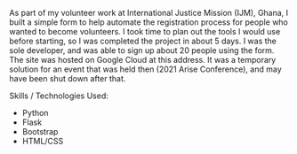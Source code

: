 As part of my volunteer work at International Justice Mission (IJM), Ghana, I built a simple form to help automate the registration process for people who wanted to become volunteers. I took time to plan out the tools I would use before starting, so I was completed the project in about 5 days. I was the sole developer, and was able to sign up about 20 people using the form. The site was hosted on Google Cloud at this address. It was a temporary solution for an event that was held then (2021 Arise Conference), and may have been shut down after that.

Skills /  Technologies Used:

- Python
- Flask
- Bootstrap
- HTML/CSS
